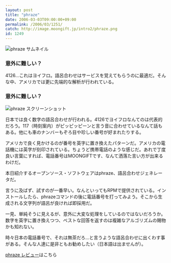 ```yaml
---
layout: post
title: "phraze"
date: 2006-03-03T09:00:00+09:00
permalink: /2006/03/1251/
catch: http://image.moongift.jp/intro2/phraze.png
id: 1249
---
```

 ![phraze サムネイル](http://image.moongift.jp/intro2/phraze.t.png "phraze サムネイル")
  

### 意外に難しい？
  
4126…これはヨイフロ。語呂合わせはサービスを覚えてもらうのに最適だ。そんな中、アメリカでは更に先端的な解析が行われている。  
<!--more-->  

### 意外に難しい？
  

![phraze スクリーンショット](http://image.moongift.jp/intro2/phraze.png "phraze スクリーンショット")

  

日本では良く数字の語呂合わせが行われる。4126でヨイフロなんてのは代表的だろう。117（時刻案内）がピッピッピーンと言う音に合わせているなんて話もある。他にも車のナンバーもぞろ目や珍しい番号が好まれたりする。

  

アメリカで良く見かけるのが番号を英字に置き換えたパターンだ。アメリカの電話機には英字が刻印されている。ちょうど携帯電話のような感じだ。あれで丁度良い言葉にすれば、電話番号はMOONGIFTです、なんて洒落た言い方が出来るわけだ。

  

本日紹介するオープンソース・ソフトウェアはphraze、語呂合わせジェネレータだ。

  

言うに及ばず、試すのが一番早い。なんといってもRPMで提供されている。インストールしたら、phrazeコマンドの後に電話番号を打ってみよう。そこから生成される文字列が語呂が良ければ即採用だ。

  

一見、単純そうに見えるが、意外に大変な処理をしているのではないだろうか。数字を英字に置き換えつつ、ベストな回答を返すのは複雑なアルゴリズムの賜物かも知れない。

  

時々日本の電話番号で、それは無茶だろ…と言うような語呂合わせに出くわす事がある。そんな人達に是非ともお勧めしたい（日本語は出ませんが）。

  

[phraze レビュー](http://oss.moongift.jp/review/i-1254.html)はこちら

